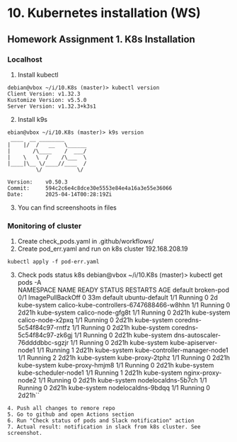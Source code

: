 # 10. Kubernetes installation (WS)

## Homework Assignment 1. K8s Installation

### Localhost
1. Install kubectl
```
debian@vbox ~/i/10.K8s (master)> kubectl version
Client Version: v1.32.3
Kustomize Version: v5.5.0
Server Version: v1.32.3+k3s1
```
2. Install k9s 
```
ebian@vbox ~/i/10.K8s (master)> k9s version                                                                                                                                                             
 ____  __ ________       
|    |/  /   __   \______
|       /\____    /  ___/
|    \   \  /    /\___  \
|____|\__ \/____//____  /
         \/           \/

Version:    v0.50.3
Commit:     594c2c6e4c8dce30e5553e84e4a16a3e55e36066
Date:       2025-04-14T00:28:19Zi
```
3. You can find screenshoots in files

### Monitoring of cluster
1. Create check_pods.yaml in .github/workflows/ 
2. Create pod_err.yaml and run on k8s cluster 192.168.208.19 
``` 
kubectl apply -f pod-err.yaml

 ```
3. Check pods status k8s 
debian@vbox ~/i/10.K8s (master)> kubectl get pods -A                                                                                                                                                     
NAMESPACE     NAME                                       READY   STATUS             RESTARTS   AGE
default       broken-pod                                 0/1     ImagePullBackOff   0          33m
default       ubuntu-default                             1/1     Running            0          2d
kube-system   calico-kube-controllers-6747688466-w8hhn   1/1     Running            0          2d21h
kube-system   calico-node-gfg8t                          1/1     Running            0          2d21h
kube-system   calico-node-x2pxq                          1/1     Running            0          2d21h
kube-system   coredns-5c54f84c97-rntfz                   1/1     Running            0          2d21h
kube-system   coredns-5c54f84c97-zk6gj                   1/1     Running            0          2d21h
kube-system   dns-autoscaler-76ddddbbc-sgzjr             1/1     Running            0          2d21h
kube-system   kube-apiserver-node1                       1/1     Running            1          2d21h
kube-system   kube-controller-manager-node1              1/1     Running            2          2d21h
kube-system   kube-proxy-2tphz                           1/1     Running            0          2d21h
kube-system   kube-proxy-hmjm8                           1/1     Running            0          2d21h
kube-system   kube-scheduler-node1                       1/1     Running            1          2d21h
kube-system   nginx-proxy-node2                          1/1     Running            0          2d21h
kube-system   nodelocaldns-5b7ch                         1/1     Running            0          2d21h
kube-system   nodelocaldns-9bdqq                         1/1     Running            0          2d21h``

```
4. Push all changes to remore repo
5. Go to github and open Actions section
6. Run "Check status of pods and Slack notification" action
7. Actual result: notification in slack from k8s cluster. See screenshot.

